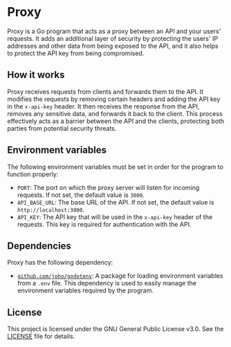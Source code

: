 # Proxy

Proxy is a Go program that acts as a proxy between an API and your users' requests. It adds an additional layer of security by protecting the users' IP addresses and other data from being exposed to the API, and it also helps to protect the API key from being compromised.

## How it works

Proxy receives requests from clients and forwards them to the API. It modifies the requests by removing certain headers and adding the API key in the `x-api-key` header. It then receives the response from the API, removes any sensitive data, and forwards it back to the client. This process effectively acts as a barrier between the API and the clients, protecting both parties from potential security threats.

## Environment variables

The following environment variables must be set in order for the program to function properly:

- `PORT`: The port on which the proxy server will listen for incoming requests. If not set, the default value is `3000`.
- `API_BASE_URL`: The base URL of the API. If not set, the default value is `http://localhost:3000`.
- `API_KEY`: The API key that will be used in the `x-api-key` header of the requests. This key is required for authentication with the API.

## Dependencies

Proxy has the following dependency:

- [`github.com/joho/godotenv`](https://github.com/joho/godotenv): A package for loading environment variables from a `.env` file. This dependency is used to easily manage the environment variables required by the program.

## License

This project is licensed under the GNU General Public License v3.0. See the [LICENSE](LICENSE) file for details.
